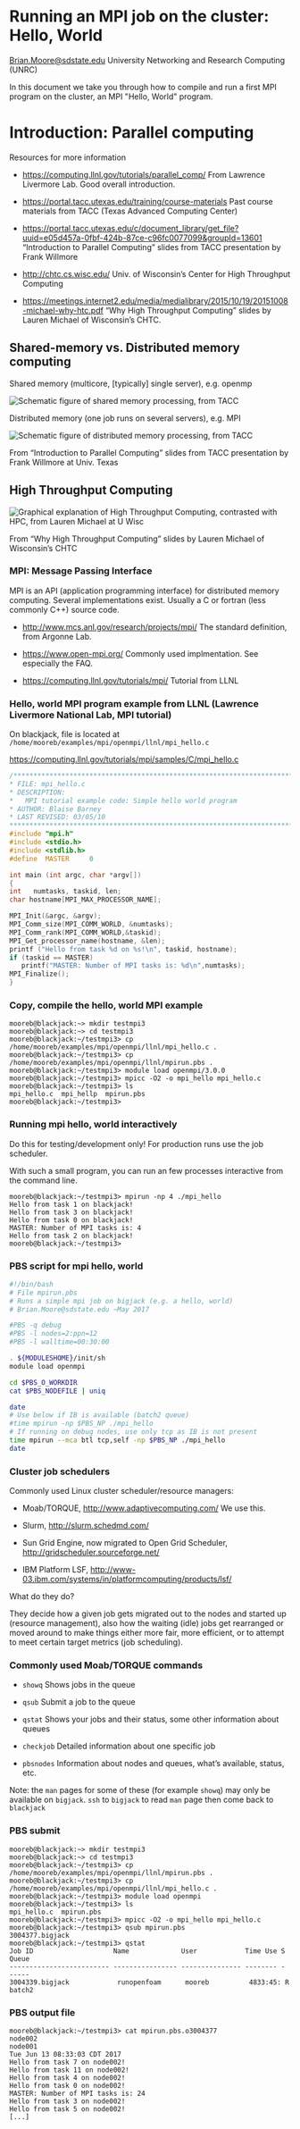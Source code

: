 

# Running an MPI job on the cluster:  Hello, World


[Brian.Moore@sdstate.edu](https://www.sdstate.edu/directory/brian-moore)  University Networking and Research Computing (UNRC)


In this document we take you through how to compile and run a first MPI program on the cluster, an MPI "Hello, World" program.

# Introduction: Parallel computing

Resources for more information

-   <https://computing.llnl.gov/tutorials/parallel_comp/>
    From Lawrence Livermore Lab. Good overall introduction.

-   <https://portal.tacc.utexas.edu/training/course-materials>
    Past course materials from TACC (Texas Advanced Computing Center)

-   <https://portal.tacc.utexas.edu/c/document_library/get_file?uuid=e05d457a-0fbf-424b-87ce-c96fc0077099&groupId=13601>\
    “Introduction to Parallel Computing” slides from TACC presentation
    by Frank Willmore

-   <http://chtc.cs.wisc.edu/>
    Univ. of Wisconsin’s Center for High Throughput Computing

-   <https://meetings.internet2.edu/media/medialibrary/2015/10/19/20151008-michael-why-htc.pdf>
    “Why High Throughput Computing” slides by Lauren Michael of
    Wisconsin’s CHTC.

## Shared-memory vs. Distributed memory computing

Shared memory (multicore, [typically] single server), e.g. openmp

![Schematic figure of shared memory processing, from TACC](https://raw.githubusercontent.com/sdsu-unrc/unrc_docs/master/cluster/shared-TACC.png)

Distributed memory (one job runs on several servers), e.g. MPI

![Schematic figure of distributed memory processing, from TACC](https://raw.githubusercontent.com/sdsu-unrc/unrc_docs/master/cluster/dist-TACC.png)

From “Introduction to Parallel Computing” slides from TACC presentation
by Frank Willmore at Univ. Texas

## High Throughput Computing

![Graphical explanation of High Throughput Computing, contrasted with HPC, from Lauren Michael at U Wisc](https://raw.githubusercontent.com/sdsu-unrc/unrc_docs/master/cluster/hpc-htc-lmichael-uwisc_crop.png)

From “Why High Throughput Computing” slides by Lauren Michael of
Wisconsin’s CHTC


### MPI: Message Passing Interface

MPI is an API (application programming interface) for distributed memory
computing. Several implementations exist. Usually a C or fortran (less
commonly C++) source code.

-   <http://www.mcs.anl.gov/research/projects/mpi/>
    The standard definition, from Argonne Lab.

-   <https://www.open-mpi.org/>
    Commonly used implmentation. See especially the FAQ.

-   <https://computing.llnl.gov/tutorials/mpi/>
    Tutorial from LLNL


### Hello, world MPI program example from LLNL (Lawrence Livermore National Lab, MPI tutorial)

On blackjack, file is located at `/home/mooreb/examples/mpi/openmpi/llnl/mpi_hello.c`

https://computing.llnl.gov/tutorials/mpi/samples/C/mpi_hello.c

```C
/******************************************************************************
* FILE: mpi_hello.c
* DESCRIPTION:
*   MPI tutorial example code: Simple hello world program
* AUTHOR: Blaise Barney
* LAST REVISED: 03/05/10
******************************************************************************/
#include "mpi.h"
#include <stdio.h>
#include <stdlib.h>
#define  MASTER     0

int main (int argc, char *argv[])
{
int   numtasks, taskid, len;
char hostname[MPI_MAX_PROCESSOR_NAME];

MPI_Init(&argc, &argv);
MPI_Comm_size(MPI_COMM_WORLD, &numtasks);
MPI_Comm_rank(MPI_COMM_WORLD,&taskid);
MPI_Get_processor_name(hostname, &len);
printf ("Hello from task %d on %s!\n", taskid, hostname);
if (taskid == MASTER)
   printf("MASTER: Number of MPI tasks is: %d\n",numtasks);
MPI_Finalize();
}
```

### Copy, compile the hello, world MPI example

```
mooreb@blackjack:~> mkdir testmpi3
mooreb@blackjack:~> cd testmpi3
mooreb@blackjack:~/testmpi3> cp /home/mooreb/examples/mpi/openmpi/llnl/mpi_hello.c .
mooreb@blackjack:~/testmpi3> cp /home/mooreb/examples/mpi/openmpi/llnl/mpirun.pbs .
mooreb@blackjack:~/testmpi3> module load openmpi/3.0.0
mooreb@blackjack:~/testmpi3> mpicc -O2 -o mpi_hello mpi_hello.c
mooreb@blackjack:~/testmpi3> ls
mpi_hello.c  mpi_hellp  mpirun.pbs
mooreb@blackjack:~/testmpi3>
```

### Running mpi hello, world interactively

Do this for testing/development only!  For production runs use the job scheduler.

With such a small program, you can run an few processes interactive from
the command line.

```
mooreb@blackjack:~/testmpi3> mpirun -np 4 ./mpi_hello
Hello from task 1 on blackjack!
Hello from task 3 on blackjack!
Hello from task 0 on blackjack!
MASTER: Number of MPI tasks is: 4
Hello from task 2 on blackjack!
mooreb@blackjack:~/testmpi3>
```

### PBS script for mpi hello, world

```bash
#!/bin/bash
# File mpirun.pbs
# Runs a simple mpi job on bigjack (e.g. a hello, world)
# Brian.Moore@sdstate.edu ~May 2017

#PBS -q debug
#PBS -l nodes=2:ppn=12
#PBS -l walltime=00:30:00

. ${MODULESHOME}/init/sh
module load openmpi

cd $PBS_O_WORKDIR
cat $PBS_NODEFILE | uniq

date
# Use below if IB is available (batch2 queue)
#time mpirun -np $PBS_NP ./mpi_hello
# If running on debug nodes, use only tcp as IB is not present
time mpirun --mca btl tcp,self -np $PBS_NP ./mpi_hello
date
```

### Cluster job schedulers

Commonly used Linux cluster scheduler/resource managers:

-   Moab/TORQUE, <http://www.adaptivecomputing.com/>
    We use this.

-   Slurm, <http://slurm.schedmd.com/>

-   Sun Grid Engine, now migrated to Open Grid Scheduler,
    <http://gridscheduler.sourceforge.net/>

-   IBM Platform LSF,
    <http://www-03.ibm.com/systems/in/platformcomputing/products/lsf/>

What do they do?

They decide how a given job gets migrated out to the nodes and started
up (resource management), also how the waiting (idle) jobs get
rearranged or moved around to make things either more fair, more
efficient, or to attempt to meet certain target metrics (job
scheduling).

### Commonly used Moab/TORQUE commands

-   `showq`
    Shows jobs in the queue

-   `qsub`
    Submit a job to the queue

-   `qstat`
    Shows your jobs and their status, some other information about
    queues

-   `checkjob`
    Detailed information about one specific job

-   `pbsnodes`
    Information about nodes and queues, what’s available, status, etc.

Note: the `man` pages for some of these (for example `showq`) may only
be available on `bigjack`. `ssh` to `bigjack` to read `man` page then
come back to `blackjack`



### PBS submit

``` {.console}
mooreb@blackjack:~> mkdir testmpi3
mooreb@blackjack:~> cd testmpi3
mooreb@blackjack:~/testmpi3> cp /home/mooreb/examples/mpi/openmpi/llnl/mpirun.pbs .
mooreb@blackjack:~/testmpi3> cp /home/mooreb/examples/mpi/openmpi/llnl/mpi_hello.c .
mooreb@blackjack:~/testmpi3> module load openmpi
mooreb@blackjack:~/testmpi3> ls
mpi_hello.c  mpirun.pbs
mooreb@blackjack:~/testmpi3> mpicc -O2 -o mpi_hello mpi_hello.c
mooreb@blackjack:~/testmpi3> qsub mpirun.pbs
3004377.bigjack
mooreb@blackjack:~/testmpi3> qstat
Job ID                    Name             User            Time Use S Queue
------------------------- ---------------- --------------- -------- - -----
3004339.bigjack            runopenfoam      mooreb          4833:45: R batch2         
```

### PBS output file

``` {.console}
mooreb@blackjack:~/testmpi3> cat mpirun.pbs.o3004377
node002
node001
Tue Jun 13 08:33:03 CDT 2017
Hello from task 7 on node002!
Hello from task 11 on node002!
Hello from task 4 on node002!
Hello from task 0 on node002!
MASTER: Number of MPI tasks is: 24
Hello from task 3 on node002!
Hello from task 5 on node002!
[...]
```
